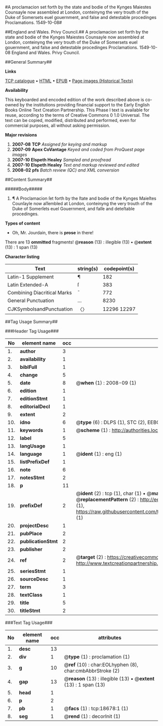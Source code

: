 #A proclamacion set forth by the state and bodie of the Kynges Maiestes Counsayle now assembled at London, conteinyng the very trouth of the Duke of Somersets euel gouernment, and false and detestable procedinges Proclamations. 1549-10-08#

##England and Wales. Privy Council.##
A proclamacion set forth by the state and bodie of the Kynges Maiestes Counsayle now assembled at London, conteinyng the very trouth of the Duke of Somersets euel gouernment, and false and detestable procedinges
Proclamations. 1549-10-08
England and Wales. Privy Council.

##General Summary##

**Links**

[TCP catalogue](http://www.ota.ox.ac.uk/tcp/)  • 
[HTML](http://tei.it.ox.ac.uk/tcp/Texts-HTML/free/A21/A21518.html)  • 
[EPUB](http://tei.it.ox.ac.uk/tcp/Texts-EPUB/free/A21/A21518.epub) • 
[Page images (Historical Texts)](https://data.historicaltexts.jisc.ac.uk/view?pubId=eebo-99853305e&pageId=eebo-99853305e-18678-1)

**Availability**

This keyboarded and encoded edition of the
	       work described above is co-owned by the institutions
	       providing financial support to the Early English Books
	       Online Text Creation Partnership. This Phase I text is
	       available for reuse, according to the terms of Creative
	       Commons 0 1.0 Universal. The text can be copied,
	       modified, distributed and performed, even for
	       commercial purposes, all without asking permission.

**Major revisions**

1. __2007-08__ __TCP__ *Assigned for keying and markup*
1. __2007-09__ __Apex CoVantage__ *Keyed and coded from ProQuest page images*
1. __2007-10__ __Elspeth Healey__ *Sampled and proofread*
1. __2007-10__ __Elspeth Healey__ *Text and markup reviewed and edited*
1. __2008-02__ __pfs__ *Batch review (QC) and XML conversion*

##Content Summary##

#####Body#####

1. ¶ A Proclamacion ſet forth by the ſtate and bodie of the Kynges Maieſtes Counſayle now aſſembled at London, conteinyng the very trouth of the Duke of Somerſets euel Gouernment, and falſe and deteſtable procedinges.

**Types of content**

  * Oh, Mr. Jourdain, there is **prose** in there!

There are 13 **ommitted** fragments! 
 @__reason__ (13) : illegible (13)  •  @__extent__ (13) : 1 span (13)

**Character listing**


|Text|string(s)|codepoint(s)|
|---|---|---|
|Latin-1 Supplement|¶|182|
|Latin Extended-A|ſ|383|
|Combining             Diacritical Marks|̄|772|
|General Punctuation|…|8230|
|CJKSymbolsandPunctuation|〈〉|12296 12297|

##Tag Usage Summary##

###Header Tag Usage###

|No|element name|occ|attributes|
|---|---|---|---|
|1.|__author__|3||
|2.|__availability__|1||
|3.|__biblFull__|1||
|4.|__change__|5||
|5.|__date__|8| @__when__ (1) : 2008-09 (1)|
|6.|__edition__|1||
|7.|__editionStmt__|1||
|8.|__editorialDecl__|1||
|9.|__extent__|2||
|10.|__idno__|6| @__type__ (6) : DLPS (1), STC (2), EEBO-CITATION (1), PROQUEST (1), VID (1)|
|11.|__keywords__|1| @__scheme__ (1) : http://authorities.loc.gov/ (1)|
|12.|__label__|5||
|13.|__langUsage__|1||
|14.|__language__|1| @__ident__ (1) : eng (1)|
|15.|__listPrefixDef__|1||
|16.|__note__|6||
|17.|__notesStmt__|2||
|18.|__p__|11||
|19.|__prefixDef__|2| @__ident__ (2) : tcp (1), char (1)  •  @__matchPattern__ (2) : ([0-9\-]+):([0-9IVX]+) (1), (.+) (1)  •  @__replacementPattern__ (2) : http://eebo.chadwyck.com/downloadtiff?vid=$1&page=$2 (1), https://raw.githubusercontent.com/textcreationpartnership/Texts/master/tcpchars.xml#$1 (1)|
|20.|__projectDesc__|1||
|21.|__pubPlace__|2||
|22.|__publicationStmt__|2||
|23.|__publisher__|2||
|24.|__ref__|2| @__target__ (2) : https://creativecommons.org/publicdomain/zero/1.0/ (1), http://www.textcreationpartnership.org/docs/. (1)|
|25.|__seriesStmt__|1||
|26.|__sourceDesc__|1||
|27.|__term__|3||
|28.|__textClass__|1||
|29.|__title__|5||
|30.|__titleStmt__|2||


###Text Tag Usage###

|No|element name|occ|attributes|
|---|---|---|---|
|1.|__desc__|13||
|2.|__div__|1| @__type__ (1) : proclamation (1)|
|3.|__g__|10| @__ref__ (10) : char:EOLhyphen (8), char:cmbAbbrStroke (2)|
|4.|__gap__|13| @__reason__ (13) : illegible (13)  •  @__extent__ (13) : 1 span (13)|
|5.|__head__|1||
|6.|__p__|2||
|7.|__pb__|1| @__facs__ (1) : tcp:18678:1 (1)|
|8.|__seg__|1| @__rend__ (1) : decorInit (1)|
